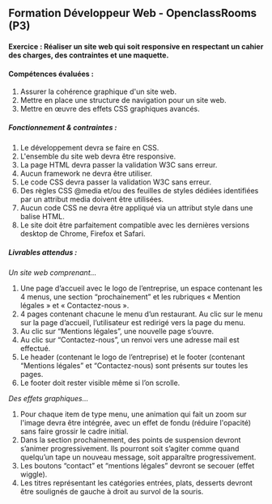 ## Formation Développeur Web - OpenclassRooms (P3)

#### __Exercice :__ Réaliser un site web qui soit responsive en respectant un cahier des charges, des contraintes et une maquette.

#### __Compétences évaluées :__
 1. Assurer la cohérence graphique d'un site web.
 2. Mettre en place une structure de navigation pour un site web.
 3. Mettre en œuvre des effets CSS graphiques avancés.

##### __Fonctionnement & contraintes :__ 
1. Le développement devra se faire en CSS. 
2. L'ensemble du site web devra être responsive. 
3. La page HTML devra passer la validation W3C sans erreur.
4. Aucun framework ne devra être utiliser. 
5. Le code CSS devra passer la validation W3C sans erreur. 
6. Des règles CSS @media et/ou des feuilles de styles dédiées identifiées par un attribut media doivent être utilisées.
7. Aucun code CSS ne devra être appliqué via un attribut style dans une balise HTML.
8. Le site doit être parfaitement compatible avec les dernières versions desktop de Chrome, Firefox et Safari.

##### __Livrables attendus :__ 
*Un site web comprenant...*
1. Une page d’accueil avec le logo de l’entreprise, un espace contenant les 4 menus, une section “prochainement” et les rubriques « Mention légales » et « Contactez-nous ».
2. 4 pages contenant chacune le menu d’un restaurant. Au clic sur le menu sur la page d’accueil, l’utilisateur est redirigé vers la page du menu.
3. Au clic sur “Mentions légales”, une nouvelle page s’ouvre.
4. Au clic sur “Contactez-nous”, un renvoi vers une adresse mail est effectué.
5. Le header (contenant le logo de l’entreprise) et le footer (contenant “Mentions légales” et “Contactez-nous) sont présents sur toutes les pages.
6. Le footer doit rester visible même si l’on scrolle.  

*Des effets graphiques...*
1. Pour chaque item de type menu, une animation qui fait un zoom sur l'image devra être intégrée, avec un effet de fondu (réduire l'opacité) sans faire grossir le cadre initial.
2. Dans la section prochainement, des points de suspension devront s’animer progressivement. Ils pourront soit s’agiter comme quand quelqu’un tape un nouveau message, soit apparaître progressivement.
3. Les boutons “contact” et “mentions légales” devront se secouer (effet wiggle).
4. Les titres représentant les catégories entrées, plats, desserts devront être soulignés de gauche à droit au survol de la souris.
